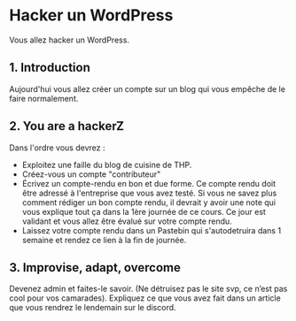 # Hacker un WordPress
Vous allez hacker un WordPress.

## 1. Introduction
Aujourd'hui vous allez créer un compte sur un blog qui vous empêche de le faire normalement.

## 2. You are a hackerZ
Dans l'ordre vous devrez :

- Exploitez une faille du blog de cuisine de THP.
- Créez-vous un compte "contributeur"
- Écrivez un compte-rendu en bon et due forme. Ce compte rendu doit être adressé à l'entreprise que vous avez testé.
Si vous ne savez plus comment rédiger un bon compte rendu, il devrait y avoir une note qui vous explique tout ça dans la 1ère journée de ce cours. 
Ce jour est validant et vous allez être évalué sur votre compte rendu. 
- Laissez votre compte rendu dans un Pastebin qui s'autodetruira dans 1 semaine et rendez ce lien à la fin de journée. 

## 3. Improvise, adapt, overcome
Devenez admin et faites-le savoir. (Ne détruisez pas le site svp, ce n’est pas cool pour vos camarades). Expliquez ce que vous avez fait dans un article que vous rendrez le lendemain sur le discord.
